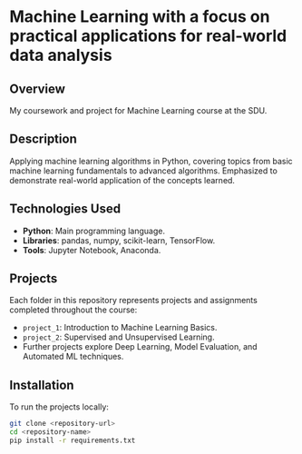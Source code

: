 # Machine Learning with a focus on practical applications for real-world data analysis

## Overview
My coursework and project for Machine Learning course at the SDU.

## Description
Applying machine learning algorithms in Python, covering topics from basic machine learning fundamentals to advanced algorithms. Emphasized to demonstrate real-world application of the concepts learned.

## Technologies Used
- **Python**: Main programming language.
- **Libraries**: pandas, numpy, scikit-learn, TensorFlow.
- **Tools**: Jupyter Notebook, Anaconda.

## Projects
Each folder in this repository represents projects and assignments completed throughout the course:
- `project_1`: Introduction to Machine Learning Basics.
- `project_2`: Supervised and Unsupervised Learning.
- Further projects explore Deep Learning, Model Evaluation, and Automated ML techniques.

## Installation
To run the projects locally:
```bash
git clone <repository-url>
cd <repository-name>
pip install -r requirements.txt
